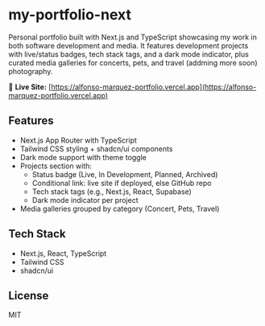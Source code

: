 # my-portfolio-next

Personal portfolio built with Next.js and TypeScript showcasing my work in both software development and media. It features development projects with live/status badges, tech stack tags, and a dark mode indicator, plus curated media galleries for concerts, pets, and travel (addming more soon) photography.

🔗 **Live Site:** [https://alfonso-marquez-portfolio.vercel.app](https://alfonso-marquez-portfolio.vercel.app)

## Features

- Next.js App Router with TypeScript
- Tailwind CSS styling + shadcn/ui components
- Dark mode support with theme toggle
- Projects section with:
  - Status badge (Live, In Development, Planned, Archived)
  - Conditional link: live site if deployed, else GitHub repo
  - Tech stack tags (e.g., Next.js, React, Supabase)
  - Dark mode indicator per project
- Media galleries grouped by category (Concert, Pets, Travel)

## Tech Stack

- Next.js, React, TypeScript
- Tailwind CSS
- shadcn/ui

## License

MIT
